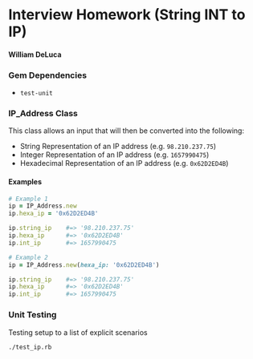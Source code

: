 # Interview Homework (String INT to IP)
#### William DeLuca

### Gem Dependencies
* `test-unit`

### IP_Address Class
This class allows an input that will then be converted into the following:
* String Representation of an IP address (e.g. `98.210.237.75`)
* Integer Representation of an IP address (e.g. `1657990475`)
* Hexadecimal Representation of an IP address (e.g. `0x62D2ED4B`)

#### Examples
```ruby
# Example 1
ip = IP_Address.new
ip.hexa_ip = '0x62D2ED4B'

ip.string_ip 	#=> '98.210.237.75'
ip.hexa_ip 		#=> '0x62D2ED4B'
ip.int_ip 		#=> 1657990475

# Example 2
ip = IP_Address.new(hexa_ip: '0x62D2ED4B')

ip.string_ip 	#=> '98.210.237.75'
ip.hexa_ip 		#=> '0x62D2ED4B'
ip.int_ip 		#=> 1657990475
```

### Unit Testing
Testing setup to a list of explicit scenarios
```bash
./test_ip.rb
```
